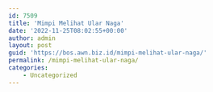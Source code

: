 ```yaml
---
id: 7509
title: 'Mimpi Melihat Ular Naga'
date: '2022-11-25T08:02:55+00:00'
author: admin
layout: post
guid: 'https://bos.awn.biz.id/mimpi-melihat-ular-naga/'
permalink: /mimpi-melihat-ular-naga/
categories:
    - Uncategorized
---
```


